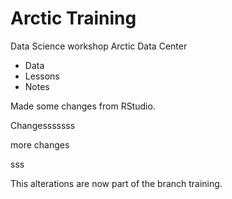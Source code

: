 # Arctic Training 
Data Science workshop Arctic Data Center

* Data
* Lessons
* Notes

Made some changes from RStudio.

Changesssssss

more changes

sss

This alterations are now part of the branch training.